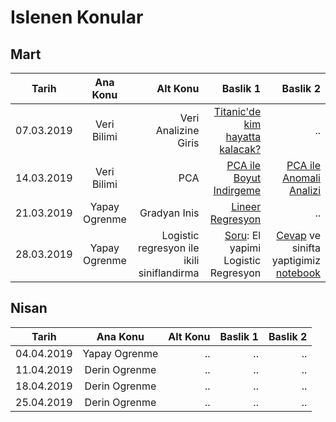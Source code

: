 
# Islenen Konular

## Mart
|  Tarih       |     Ana Konu       | Alt Konu  | Baslik 1 | Baslik 2 |
| ------------- |:-------------:| -----:|-----:|-----:|
| 07.03.2019     | Veri Bilimi   | Veri Analizine Giris | [Titanic'de kim hayatta kalacak? ](https://nbviewer.jupyter.org/github/uzay00/KaVe-Egitim/blob/master/YapayOgrenme/titanic/Veri%20Analizine%20Giris.ipynb)| .. |
| 14.03.2019      | Veri Bilimi   | PCA |   [PCA ile Boyut Indirgeme](https://nbviewer.jupyter.org/github/uzay00/KaVe-Egitim/blob/master/YapayOgrenme/PCA/PCA%20-%20Temel%20Bileşen%20Analizi.ipynb) | [PCA ile Anomali Analizi](https://nbviewer.jupyter.org/github/uzay00/KaVe-Egitim/blob/master/YapayOgrenme/PCA/PCA%20ile%20Anomali%20Tespiti.ipynb)|
| 21.03.2019  | Yapay Ogrenme | Gradyan Inis | [Lineer Regresyon](https://nbviewer.jupyter.org/github/uzay00/KaVe-Egitim/blob/master/YapayOgrenme/LineerRegresyon/LineerRegresyon.ipynb) |.. |
| 28.03.2019  | Yapay Ogrenme | Logistic regresyon ile ikili siniflandirma |[Soru](https://nbviewer.jupyter.org/github/uzay00/KaVe-Egitim/blob/master/YapayOgrenme/LogisticRegresyon/Soru%20-%20El%20yapimi%20Logistic%20Regresyon.ipynb): El yapimi Logistic Regresyon |[Cevap](https://nbviewer.jupyter.org/github/uzay00/KaVe-Egitim/blob/master/YapayOgrenme/LogisticRegresyon/Cevap%20-%20El%20yapimi%20Logistic%20Regresyon.ipynb) ve sinifta yaptigimiz [notebook](https://nbviewer.jupyter.org/github/uzay00/KaVe-Egitim/blob/master/YapayOgrenme/LogisticRegresyon/Sinif-%20El%20yapimi%20Logistic%20Regresyon.ipynb) |

## Nisan
|  Tarih       |     Ana Konu       | Alt Konu  | Baslik 1 | Baslik 2 |
| ------------- |:-------------:| -----:|-----:|-----:|
| 04.04.2019   | Yapay Ogrenme   | .. | .. | .. |
| 11.04.2019   | Derin Ogrenme   | .. | .. | .. |
| 18.04.2019   | Derin Ogrenme   | .. | .. | .. |
| 25.04.2019   | Derin Ogrenme   | .. | .. | .. |
